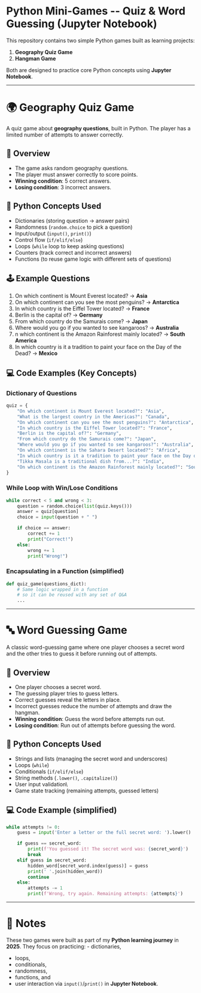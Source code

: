 # Python Mini-Games -- Quiz & Word Guessing (Jupyter Notebook)

This repository contains two simple Python games built as learning
projects:
1. **Geography Quiz Game**
2. **Hangman Game**

Both are designed to practice core Python concepts using **Jupyter
Notebook**.

------------------------------------------------------------------------

# 🌍 Geography Quiz Game

A quiz game about **geography questions**, built in Python.
The player has a limited number of attempts to answer correctly.

## 📌 Overview

-   The game asks random geography questions.
-   The player must answer correctly to score points.
-   **Winning condition**: 5 correct answers.
-   **Losing condition**: 3 incorrect answers.

## 🧠 Python Concepts Used

-   Dictionaries (storing question → answer pairs)
-   Randomness (`random.choice` to pick a question)
-   Input/output (`input()`, `print()`)
-   Control flow (`if/elif/else`)
-   Loops (`while` loop to keep asking questions)
-   Counters (track correct and incorrect answers)
-   Functions (to reuse game logic with different sets of questions)

## 🕹️ Example Questions

1.  On which continent is Mount Everest located? → **Asia**
2.  On which continent can you see the most penguins? → **Antarctica**
3.  In which country is the Eiffel Tower located? → **France**
4.  Berlin is the capital of? → **Germany**
5.  From which country do the Samurais come? → **Japan**
6.  Where would you go if you wanted to see kangaroos? → **Australia**
7.  n which continent is the Amazon Rainforest mainly located? → **South America**
8.  In which country is it a tradition to paint your face on the Day of
    the Dead? → **Mexico**

## 💻 Code Examples (Key Concepts)

### Dictionary of Questions

``` python
quiz = {
    "On which continent is Mount Everest located?": "Asia",
    "What is the largest country in the Americas?": "Canada",
    "On which continent can you see the most penguins?": "Antarctica",
    "In which country is the Eiffel Tower located?": "France",
    "Berlin is the capital of?": "Germany",
    "From which country do the Samurais come?": "Japan",
    "Where would you go if you wanted to see kangaroos?": "Australia",
    "On which continent is the Sahara Desert located?": "Africa",
    "In which country is it a tradition to paint your face on the Day of the Dead?": "Mexico",
    "Tikka Masala is a traditional dish from...?": "India",
    "On which continent is the Amazon Rainforest mainly located?": "South America"
}
```

### While Loop with Win/Lose Conditions

``` python
while correct < 5 and wrong < 3:
    question = random.choice(list(quiz.keys()))
    answer = quiz[question]
    choice = input(question + " ")

    if choice == answer:
        correct += 1
        print("Correct!")
    else:
        wrong += 1
        print("Wrong!")
```

### Encapsulating in a Function (simplified)

``` python
def quiz_game(questions_dict):
    # Same logic wrapped in a function
    # so it can be reused with any set of Q&A
    ...
```

------------------------------------------------------------------------

# 🔤 Word Guessing Game

A classic word-guessing game where one player chooses a secret word and
the other tries to guess it before running out of attempts.

## 📌 Overview

-   One player chooses a secret word.
-   The guessing player tries to guess letters.
-   Correct guesses reveal the letters in place.
-   Incorrect guesses reduce the number of attempts and draw the
    hangman.
-   **Winning condition**: Guess the word before attempts run out.
-   **Losing condition**: Run out of attempts before guessing the word.

## 🧠 Python Concepts Used

-   Strings and lists (managing the secret word and underscores)
-   Loops (`while`)
-   Conditionals (`if/elif/else`)
-   String methods (`.lower()`, `.capitalize()`)
-   User input validation\
-   Game state tracking (remaining attempts, guessed letters)

## 💻 Code Example (simplified)

``` python
while attempts != 0:
    guess = input('Enter a letter or the full secret word: ').lower()

    if guess == secret_word:
        print(f'You guessed it! The secret word was: {secret_word}')
        break
    elif guess in secret_word:
        hidden_word[secret_word.index(guess)] = guess
        print(' '.join(hidden_word))
        continue
    else:
        attempts -= 1
        print(f'Wrong, try again. Remaining attempts: {attempts}')
```

------------------------------------------------------------------------

# 📝 Notes

These two games were built as part of my **Python learning journey** in
**2025**.
They focus on practicing: - dictionaries,
- loops,
- conditionals,
- randomness,
- functions, and
- user interaction via `input()`/`print()` in **Jupyter Notebook**.

